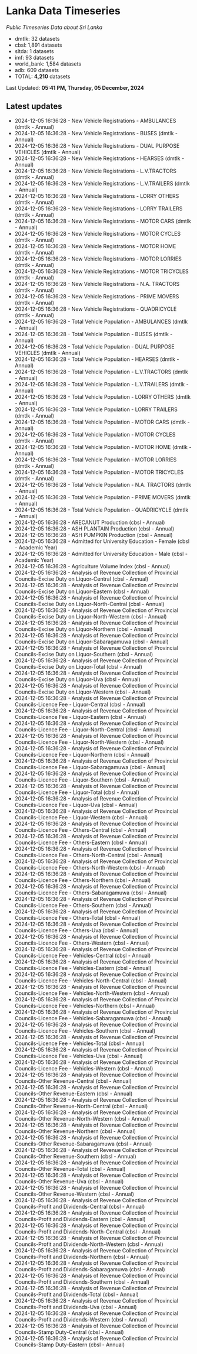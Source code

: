 # Lanka Data Timeseries
*Public Timeseries Data about Sri Lanka*

* dmtlk: 32 datasets
* cbsl: 1,891 datasets
* sltda: 1 datasets
* imf: 93 datasets
* world_bank: 1,584 datasets
* adb: 609 datasets
* TOTAL: **4,210** datasets

Last Updated: **05:41 PM, Thursday, 05 December, 2024**

## Latest updates

* 2024-12-05 16:36:28 - New Vehicle Registrations - AMBULANCES (dmtlk - Annual)
* 2024-12-05 16:36:28 - New Vehicle Registrations - BUSES (dmtlk - Annual)
* 2024-12-05 16:36:28 - New Vehicle Registrations - DUAL PURPOSE VEHICLES (dmtlk - Annual)
* 2024-12-05 16:36:28 - New Vehicle Registrations - HEARSES (dmtlk - Annual)
* 2024-12-05 16:36:28 - New Vehicle Registrations - L.V.TRACTORS (dmtlk - Annual)
* 2024-12-05 16:36:28 - New Vehicle Registrations - L.V.TRAILERS (dmtlk - Annual)
* 2024-12-05 16:36:28 - New Vehicle Registrations - LORRY OTHERS (dmtlk - Annual)
* 2024-12-05 16:36:28 - New Vehicle Registrations - LORRY TRAILERS (dmtlk - Annual)
* 2024-12-05 16:36:28 - New Vehicle Registrations - MOTOR CARS (dmtlk - Annual)
* 2024-12-05 16:36:28 - New Vehicle Registrations - MOTOR CYCLES (dmtlk - Annual)
* 2024-12-05 16:36:28 - New Vehicle Registrations - MOTOR HOME (dmtlk - Annual)
* 2024-12-05 16:36:28 - New Vehicle Registrations - MOTOR LORRIES (dmtlk - Annual)
* 2024-12-05 16:36:28 - New Vehicle Registrations - MOTOR TRICYCLES (dmtlk - Annual)
* 2024-12-05 16:36:28 - New Vehicle Registrations - N.A. TRACTORS (dmtlk - Annual)
* 2024-12-05 16:36:28 - New Vehicle Registrations - PRIME MOVERS (dmtlk - Annual)
* 2024-12-05 16:36:28 - New Vehicle Registrations - QUADRICYCLE (dmtlk - Annual)
* 2024-12-05 16:36:28 - Total Vehicle Population - AMBULANCES (dmtlk - Annual)
* 2024-12-05 16:36:28 - Total Vehicle Population - BUSES (dmtlk - Annual)
* 2024-12-05 16:36:28 - Total Vehicle Population - DUAL PURPOSE VEHICLES (dmtlk - Annual)
* 2024-12-05 16:36:28 - Total Vehicle Population - HEARSES (dmtlk - Annual)
* 2024-12-05 16:36:28 - Total Vehicle Population - L.V.TRACTORS (dmtlk - Annual)
* 2024-12-05 16:36:28 - Total Vehicle Population - L.V.TRAILERS (dmtlk - Annual)
* 2024-12-05 16:36:28 - Total Vehicle Population - LORRY OTHERS (dmtlk - Annual)
* 2024-12-05 16:36:28 - Total Vehicle Population - LORRY TRAILERS (dmtlk - Annual)
* 2024-12-05 16:36:28 - Total Vehicle Population - MOTOR CARS (dmtlk - Annual)
* 2024-12-05 16:36:28 - Total Vehicle Population - MOTOR CYCLES (dmtlk - Annual)
* 2024-12-05 16:36:28 - Total Vehicle Population - MOTOR HOME (dmtlk - Annual)
* 2024-12-05 16:36:28 - Total Vehicle Population - MOTOR LORRIES (dmtlk - Annual)
* 2024-12-05 16:36:28 - Total Vehicle Population - MOTOR TRICYCLES (dmtlk - Annual)
* 2024-12-05 16:36:28 - Total Vehicle Population - N.A. TRACTORS (dmtlk - Annual)
* 2024-12-05 16:36:28 - Total Vehicle Population - PRIME MOVERS (dmtlk - Annual)
* 2024-12-05 16:36:28 - Total Vehicle Population - QUADRICYCLE (dmtlk - Annual)
* 2024-12-05 16:36:28 - ARECANUT Production (cbsl - Annual)
* 2024-12-05 16:36:28 - ASH PLANTAIN Production (cbsl - Annual)
* 2024-12-05 16:36:28 - ASH PUMPKIN Production (cbsl - Annual)
* 2024-12-05 16:36:28 - Admitted for University Education - Female (cbsl - Academic Year)
* 2024-12-05 16:36:28 - Admitted for University Education - Male (cbsl - Academic Year)
* 2024-12-05 16:36:28 - Agriculture Volume Index (cbsl - Annual)
* 2024-12-05 16:36:28 - Analysis of Revenue Collection of Provincial Councils-Excise Duty on Liquor-Central (cbsl - Annual)
* 2024-12-05 16:36:28 - Analysis of Revenue Collection of Provincial Councils-Excise Duty on Liquor-Eastern (cbsl - Annual)
* 2024-12-05 16:36:28 - Analysis of Revenue Collection of Provincial Councils-Excise Duty on Liquor-North-Central (cbsl - Annual)
* 2024-12-05 16:36:28 - Analysis of Revenue Collection of Provincial Councils-Excise Duty on Liquor-North-Western (cbsl - Annual)
* 2024-12-05 16:36:28 - Analysis of Revenue Collection of Provincial Councils-Excise Duty on Liquor-Northern (cbsl - Annual)
* 2024-12-05 16:36:28 - Analysis of Revenue Collection of Provincial Councils-Excise Duty on Liquor-Sabaragamuwa (cbsl - Annual)
* 2024-12-05 16:36:28 - Analysis of Revenue Collection of Provincial Councils-Excise Duty on Liquor-Southern (cbsl - Annual)
* 2024-12-05 16:36:28 - Analysis of Revenue Collection of Provincial Councils-Excise Duty on Liquor-Total (cbsl - Annual)
* 2024-12-05 16:36:28 - Analysis of Revenue Collection of Provincial Councils-Excise Duty on Liquor-Uva (cbsl - Annual)
* 2024-12-05 16:36:28 - Analysis of Revenue Collection of Provincial Councils-Excise Duty on Liquor-Western (cbsl - Annual)
* 2024-12-05 16:36:28 - Analysis of Revenue Collection of Provincial Councils-Licence Fee - Liquor-Central (cbsl - Annual)
* 2024-12-05 16:36:28 - Analysis of Revenue Collection of Provincial Councils-Licence Fee - Liquor-Eastern (cbsl - Annual)
* 2024-12-05 16:36:28 - Analysis of Revenue Collection of Provincial Councils-Licence Fee - Liquor-North-Central (cbsl - Annual)
* 2024-12-05 16:36:28 - Analysis of Revenue Collection of Provincial Councils-Licence Fee - Liquor-North-Western (cbsl - Annual)
* 2024-12-05 16:36:28 - Analysis of Revenue Collection of Provincial Councils-Licence Fee - Liquor-Northern (cbsl - Annual)
* 2024-12-05 16:36:28 - Analysis of Revenue Collection of Provincial Councils-Licence Fee - Liquor-Sabaragamuwa (cbsl - Annual)
* 2024-12-05 16:36:28 - Analysis of Revenue Collection of Provincial Councils-Licence Fee - Liquor-Southern (cbsl - Annual)
* 2024-12-05 16:36:28 - Analysis of Revenue Collection of Provincial Councils-Licence Fee - Liquor-Total (cbsl - Annual)
* 2024-12-05 16:36:28 - Analysis of Revenue Collection of Provincial Councils-Licence Fee - Liquor-Uva (cbsl - Annual)
* 2024-12-05 16:36:28 - Analysis of Revenue Collection of Provincial Councils-Licence Fee - Liquor-Western (cbsl - Annual)
* 2024-12-05 16:36:28 - Analysis of Revenue Collection of Provincial Councils-Licence Fee - Others-Central (cbsl - Annual)
* 2024-12-05 16:36:28 - Analysis of Revenue Collection of Provincial Councils-Licence Fee - Others-Eastern (cbsl - Annual)
* 2024-12-05 16:36:28 - Analysis of Revenue Collection of Provincial Councils-Licence Fee - Others-North-Central (cbsl - Annual)
* 2024-12-05 16:36:28 - Analysis of Revenue Collection of Provincial Councils-Licence Fee - Others-North-Western (cbsl - Annual)
* 2024-12-05 16:36:28 - Analysis of Revenue Collection of Provincial Councils-Licence Fee - Others-Northern (cbsl - Annual)
* 2024-12-05 16:36:28 - Analysis of Revenue Collection of Provincial Councils-Licence Fee - Others-Sabaragamuwa (cbsl - Annual)
* 2024-12-05 16:36:28 - Analysis of Revenue Collection of Provincial Councils-Licence Fee - Others-Southern (cbsl - Annual)
* 2024-12-05 16:36:28 - Analysis of Revenue Collection of Provincial Councils-Licence Fee - Others-Total (cbsl - Annual)
* 2024-12-05 16:36:28 - Analysis of Revenue Collection of Provincial Councils-Licence Fee - Others-Uva (cbsl - Annual)
* 2024-12-05 16:36:28 - Analysis of Revenue Collection of Provincial Councils-Licence Fee - Others-Western (cbsl - Annual)
* 2024-12-05 16:36:28 - Analysis of Revenue Collection of Provincial Councils-Licence Fee - Vehicles-Central (cbsl - Annual)
* 2024-12-05 16:36:28 - Analysis of Revenue Collection of Provincial Councils-Licence Fee - Vehicles-Eastern (cbsl - Annual)
* 2024-12-05 16:36:28 - Analysis of Revenue Collection of Provincial Councils-Licence Fee - Vehicles-North-Central (cbsl - Annual)
* 2024-12-05 16:36:28 - Analysis of Revenue Collection of Provincial Councils-Licence Fee - Vehicles-North-Western (cbsl - Annual)
* 2024-12-05 16:36:28 - Analysis of Revenue Collection of Provincial Councils-Licence Fee - Vehicles-Northern (cbsl - Annual)
* 2024-12-05 16:36:28 - Analysis of Revenue Collection of Provincial Councils-Licence Fee - Vehicles-Sabaragamuwa (cbsl - Annual)
* 2024-12-05 16:36:28 - Analysis of Revenue Collection of Provincial Councils-Licence Fee - Vehicles-Southern (cbsl - Annual)
* 2024-12-05 16:36:28 - Analysis of Revenue Collection of Provincial Councils-Licence Fee - Vehicles-Total (cbsl - Annual)
* 2024-12-05 16:36:28 - Analysis of Revenue Collection of Provincial Councils-Licence Fee - Vehicles-Uva (cbsl - Annual)
* 2024-12-05 16:36:28 - Analysis of Revenue Collection of Provincial Councils-Licence Fee - Vehicles-Western (cbsl - Annual)
* 2024-12-05 16:36:28 - Analysis of Revenue Collection of Provincial Councils-Other Revenue-Central (cbsl - Annual)
* 2024-12-05 16:36:28 - Analysis of Revenue Collection of Provincial Councils-Other Revenue-Eastern (cbsl - Annual)
* 2024-12-05 16:36:28 - Analysis of Revenue Collection of Provincial Councils-Other Revenue-North-Central (cbsl - Annual)
* 2024-12-05 16:36:28 - Analysis of Revenue Collection of Provincial Councils-Other Revenue-North-Western (cbsl - Annual)
* 2024-12-05 16:36:28 - Analysis of Revenue Collection of Provincial Councils-Other Revenue-Northern (cbsl - Annual)
* 2024-12-05 16:36:28 - Analysis of Revenue Collection of Provincial Councils-Other Revenue-Sabaragamuwa (cbsl - Annual)
* 2024-12-05 16:36:28 - Analysis of Revenue Collection of Provincial Councils-Other Revenue-Southern (cbsl - Annual)
* 2024-12-05 16:36:28 - Analysis of Revenue Collection of Provincial Councils-Other Revenue-Total (cbsl - Annual)
* 2024-12-05 16:36:28 - Analysis of Revenue Collection of Provincial Councils-Other Revenue-Uva (cbsl - Annual)
* 2024-12-05 16:36:28 - Analysis of Revenue Collection of Provincial Councils-Other Revenue-Western (cbsl - Annual)
* 2024-12-05 16:36:28 - Analysis of Revenue Collection of Provincial Councils-Profit and Dividends-Central (cbsl - Annual)
* 2024-12-05 16:36:28 - Analysis of Revenue Collection of Provincial Councils-Profit and Dividends-Eastern (cbsl - Annual)
* 2024-12-05 16:36:28 - Analysis of Revenue Collection of Provincial Councils-Profit and Dividends-North-Central (cbsl - Annual)
* 2024-12-05 16:36:28 - Analysis of Revenue Collection of Provincial Councils-Profit and Dividends-North-Western (cbsl - Annual)
* 2024-12-05 16:36:28 - Analysis of Revenue Collection of Provincial Councils-Profit and Dividends-Northern (cbsl - Annual)
* 2024-12-05 16:36:28 - Analysis of Revenue Collection of Provincial Councils-Profit and Dividends-Sabaragamuwa (cbsl - Annual)
* 2024-12-05 16:36:28 - Analysis of Revenue Collection of Provincial Councils-Profit and Dividends-Southern (cbsl - Annual)
* 2024-12-05 16:36:28 - Analysis of Revenue Collection of Provincial Councils-Profit and Dividends-Total (cbsl - Annual)
* 2024-12-05 16:36:28 - Analysis of Revenue Collection of Provincial Councils-Profit and Dividends-Uva (cbsl - Annual)
* 2024-12-05 16:36:28 - Analysis of Revenue Collection of Provincial Councils-Profit and Dividends-Western (cbsl - Annual)
* 2024-12-05 16:36:28 - Analysis of Revenue Collection of Provincial Councils-Stamp Duty-Central (cbsl - Annual)
* 2024-12-05 16:36:28 - Analysis of Revenue Collection of Provincial Councils-Stamp Duty-Eastern (cbsl - Annual)